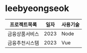 # leebyeongseok
 
프로젝트목록 | 일자 | 사용기술 
------------|------|-------
금융상품서비스 | 2023 | Node |  [이동하기]www.naver.com
금융추천시스템 | 2023 | Vue | https://github.com/leebyeongseok/Hana_README_example_Source.git

